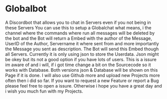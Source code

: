 # Globalbot
A Discordbot that allows you to chat in Servers even if you not being in these Servers
You can use this to setup a Globalchat what means, i the channel where the commands where run all messages will be deleted by the bot and the Bot will return a Embed with the author of the Message, UserID of the Author, Servername it where sent from and more importantly the Message you sent as description. The Bot will send this Embed though all Servers. Currently it is only using json to store the Userdata. Json might be okey but its not a good option if you have lots of users. This is a issure im aware of and i will, if i got time change a bit on the Sourcecode so it works with Database. Both versions json & Database will be shown on this Page if it is done. I will also use Github more and upload new Projects more often then i did so far. If you want to request a new Feature or report a Bug please feel free to open a issure. Otherwise i hope you have a great day and i wish you much fun with my Projects.
